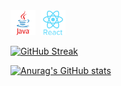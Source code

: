 <div>
  <img src="https://github.com/devicons/devicon/blob/master/icons/java/java-original-wordmark.svg" title="Java" alt="Java" width="40" height="40"/>&nbsp;
  <img src="https://github.com/devicons/devicon/blob/master/icons/react/react-original-wordmark.svg" title="React" alt="React" width="40" height="40"/>&nbsp;
</div>

[![GitHub Streak](https://github-readme-streak-stats.herokuapp.com?user=tennisbun&theme=highcontrast&date_format=n%2Fj%5B%2FY%5D)](https://git.io/streak-stats)

[![Anurag's GitHub stats](https://github-readme-stats.vercel.app/api?username=tennisbun&bg_color=0000)](https://github.com/anuraghazra/github-readme-stats)

<!--
**tennisbun/tennisbun** is a ✨ _special_ ✨ repository because its `README.md` (this file) appears on your GitHub profile.

Here are some ideas to get you started:

- 🔭 I’m currently working on ...
- 🌱 I’m currently learning ...
- 👯 I’m looking to collaborate on ...
- 🤔 I’m looking for help with ...
- 💬 Ask me about ...
- 📫 How to reach me: ...
- 😄 Pronouns: ...
- ⚡ Fun fact: ...
-->
